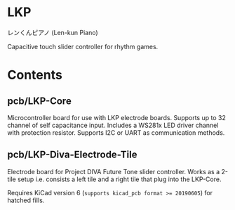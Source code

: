 # LKP

レンくんピアノ (Len-kun Piano)

Capacitive touch slider controller for rhythm games.

# Contents

## pcb/LKP-Core

Microcontroller board for use with LKP electrode boards. Supports up to 32 channel of self capacitance input. Includes a WS281x LED driver channel with protection resistor. Supports I2C or UART as communication methods.

## pcb/LKP-Diva-Electrode-Tile

Electrode board for Project DIVA Future Tone slider controller. Works as a 2-tile setup i.e. consists a left tile and a right tile that plug into the LKP-Core.

Requires KiCad version 6 (`supports kicad_pcb format >= 20190605`) for hatched fills.
